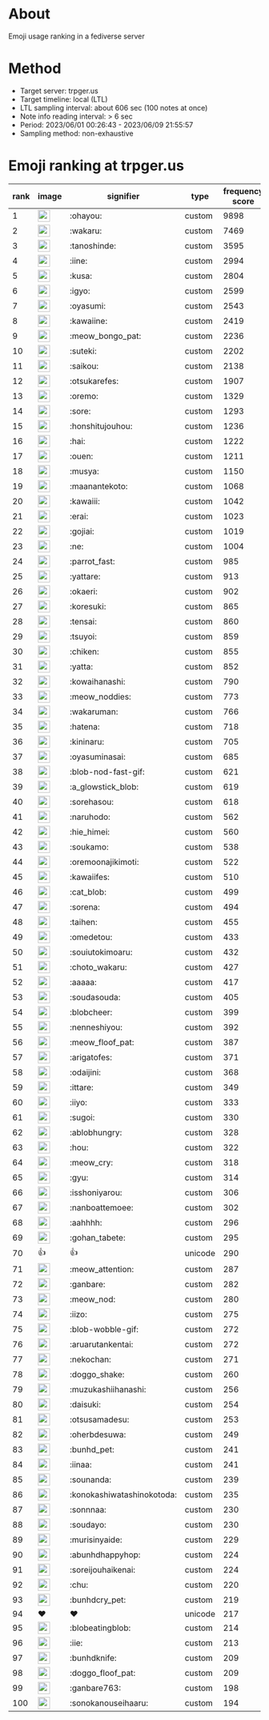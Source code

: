 # About
Emoji usage ranking in a fediverse server

# Method
- Target server: trpger.us
- Target timeline: local (LTL)
- LTL sampling interval: about 606 sec (100 notes at once)
- Note info reading interval: > 6 sec
- Period: 2023/06/01 00:26:43 - 2023/06/09 21:55:57 
- Sampling method: non-exhaustive

# Emoji ranking at trpger.us

|rank|image|signifier|type|frequency score|
|----|----|----|----|----|
|1|<img height="24" src="https://trpger.us/emoji/ohayou.webp">|:ohayou:|custom|9898|
|2|<img height="24" src="https://trpger.us/emoji/wakaru.webp">|:wakaru:|custom|7469|
|3|<img height="24" src="https://trpger.us/emoji/tanoshinde.webp">|:tanoshinde:|custom|3595|
|4|<img height="24" src="https://trpger.us/emoji/iine.webp">|:iine:|custom|2994|
|5|<img height="24" src="https://trpger.us/emoji/kusa.webp">|:kusa:|custom|2804|
|6|<img height="24" src="https://trpger.us/emoji/igyo.webp">|:igyo:|custom|2599|
|7|<img height="24" src="https://trpger.us/emoji/oyasumi.webp">|:oyasumi:|custom|2543|
|8|<img height="24" src="https://trpger.us/emoji/kawaiine.webp">|:kawaiine:|custom|2419|
|9|<img height="24" src="https://trpger.us/emoji/meow_bongo_pat.webp">|:meow_bongo_pat:|custom|2236|
|10|<img height="24" src="https://trpger.us/emoji/suteki.webp">|:suteki:|custom|2202|
|11|<img height="24" src="https://trpger.us/emoji/saikou.webp">|:saikou:|custom|2138|
|12|<img height="24" src="https://trpger.us/emoji/otsukarefes.webp">|:otsukarefes:|custom|1907|
|13|<img height="24" src="https://trpger.us/emoji/oremo.webp">|:oremo:|custom|1329|
|14|<img height="24" src="https://trpger.us/emoji/sore.webp">|:sore:|custom|1293|
|15|<img height="24" src="https://trpger.us/emoji/honshitujouhou.webp">|:honshitujouhou:|custom|1236|
|16|<img height="24" src="https://trpger.us/emoji/hai.webp">|:hai:|custom|1222|
|17|<img height="24" src="https://trpger.us/emoji/ouen.webp">|:ouen:|custom|1211|
|18|<img height="24" src="https://trpger.us/emoji/musya.webp">|:musya:|custom|1150|
|19|<img height="24" src="https://trpger.us/emoji/maanantekoto.webp">|:maanantekoto:|custom|1068|
|20|<img height="24" src="https://trpger.us/emoji/kawaiii.webp">|:kawaiii:|custom|1042|
|21|<img height="24" src="https://trpger.us/emoji/erai.webp">|:erai:|custom|1023|
|22|<img height="24" src="https://trpger.us/emoji/gojiai.webp">|:gojiai:|custom|1019|
|23|<img height="24" src="https://trpger.us/emoji/ne.webp">|:ne:|custom|1004|
|24|<img height="24" src="https://trpger.us/emoji/parrot_fast.webp">|:parrot_fast:|custom|985|
|25|<img height="24" src="https://trpger.us/emoji/yattare.webp">|:yattare:|custom|913|
|26|<img height="24" src="https://trpger.us/emoji/okaeri.webp">|:okaeri:|custom|902|
|27|<img height="24" src="https://trpger.us/emoji/koresuki.webp">|:koresuki:|custom|865|
|28|<img height="24" src="https://trpger.us/emoji/tensai.webp">|:tensai:|custom|860|
|29|<img height="24" src="https://trpger.us/emoji/tsuyoi.webp">|:tsuyoi:|custom|859|
|30|<img height="24" src="https://trpger.us/emoji/chiken.webp">|:chiken:|custom|855|
|31|<img height="24" src="https://trpger.us/emoji/yatta.webp">|:yatta:|custom|852|
|32|<img height="24" src="https://trpger.us/emoji/kowaihanashi.webp">|:kowaihanashi:|custom|790|
|33|<img height="24" src="https://trpger.us/emoji/meow_noddies.webp">|:meow_noddies:|custom|773|
|34|<img height="24" src="https://trpger.us/emoji/wakaruman.webp">|:wakaruman:|custom|766|
|35|<img height="24" src="https://trpger.us/emoji/hatena.webp">|:hatena:|custom|718|
|36|<img height="24" src="https://trpger.us/emoji/kininaru.webp">|:kininaru:|custom|705|
|37|<img height="24" src="https://trpger.us/emoji/oyasuminasai.webp">|:oyasuminasai:|custom|685|
|38|<img height="24" src="https://trpger.us/emoji/blob-nod-fast-gif.webp">|:blob-nod-fast-gif:|custom|621|
|39|<img height="24" src="https://trpger.us/emoji/a_glowstick_blob.webp">|:a_glowstick_blob:|custom|619|
|40|<img height="24" src="https://trpger.us/emoji/sorehasou.webp">|:sorehasou:|custom|618|
|41|<img height="24" src="https://trpger.us/emoji/naruhodo.webp">|:naruhodo:|custom|562|
|42|<img height="24" src="https://trpger.us/emoji/hie_himei.webp">|:hie_himei:|custom|560|
|43|<img height="24" src="https://trpger.us/emoji/soukamo.webp">|:soukamo:|custom|538|
|44|<img height="24" src="https://trpger.us/emoji/oremoonajikimoti.webp">|:oremoonajikimoti:|custom|522|
|45|<img height="24" src="https://trpger.us/emoji/kawaiifes.webp">|:kawaiifes:|custom|510|
|46|<img height="24" src="https://trpger.us/emoji/cat_blob.webp">|:cat_blob:|custom|499|
|47|<img height="24" src="https://trpger.us/emoji/sorena.webp">|:sorena:|custom|494|
|48|<img height="24" src="https://trpger.us/emoji/taihen.webp">|:taihen:|custom|455|
|49|<img height="24" src="https://trpger.us/emoji/omedetou.webp">|:omedetou:|custom|433|
|50|<img height="24" src="https://trpger.us/emoji/souiutokimoaru.webp">|:souiutokimoaru:|custom|432|
|51|<img height="24" src="https://trpger.us/emoji/choto_wakaru.webp">|:choto_wakaru:|custom|427|
|52|<img height="24" src="https://trpger.us/emoji/aaaaa.webp">|:aaaaa:|custom|417|
|53|<img height="24" src="https://trpger.us/emoji/soudasouda.webp">|:soudasouda:|custom|405|
|54|<img height="24" src="https://trpger.us/emoji/blobcheer.webp">|:blobcheer:|custom|399|
|55|<img height="24" src="https://trpger.us/emoji/nenneshiyou.webp">|:nenneshiyou:|custom|392|
|56|<img height="24" src="https://trpger.us/emoji/meow_floof_pat.webp">|:meow_floof_pat:|custom|387|
|57|<img height="24" src="https://trpger.us/emoji/arigatofes.webp">|:arigatofes:|custom|371|
|58|<img height="24" src="https://trpger.us/emoji/odaijini.webp">|:odaijini:|custom|368|
|59|<img height="24" src="https://trpger.us/emoji/ittare.webp">|:ittare:|custom|349|
|60|<img height="24" src="https://trpger.us/emoji/iiyo.webp">|:iiyo:|custom|333|
|61|<img height="24" src="https://trpger.us/emoji/sugoi.webp">|:sugoi:|custom|330|
|62|<img height="24" src="https://trpger.us/emoji/ablobhungry.webp">|:ablobhungry:|custom|328|
|63|<img height="24" src="https://trpger.us/emoji/hou.webp">|:hou:|custom|322|
|64|<img height="24" src="https://trpger.us/emoji/meow_cry.webp">|:meow_cry:|custom|318|
|65|<img height="24" src="https://trpger.us/emoji/gyu.webp">|:gyu:|custom|314|
|66|<img height="24" src="https://trpger.us/emoji/isshoniyarou.webp">|:isshoniyarou:|custom|306|
|67|<img height="24" src="https://trpger.us/emoji/nanboattemoee.webp">|:nanboattemoee:|custom|302|
|68|<img height="24" src="https://trpger.us/emoji/aahhhh.webp">|:aahhhh:|custom|296|
|69|<img height="24" src="https://trpger.us/emoji/gohan_tabete.webp">|:gohan_tabete:|custom|295|
|70|👍|👍|unicode|290|
|71|<img height="24" src="https://trpger.us/emoji/meow_attention.webp">|:meow_attention:|custom|287|
|72|<img height="24" src="https://trpger.us/emoji/ganbare.webp">|:ganbare:|custom|282|
|73|<img height="24" src="https://trpger.us/emoji/meow_nod.webp">|:meow_nod:|custom|280|
|74|<img height="24" src="https://trpger.us/emoji/iizo.webp">|:iizo:|custom|275|
|75|<img height="24" src="https://trpger.us/emoji/blob-wobble-gif.webp">|:blob-wobble-gif:|custom|272|
|76|<img height="24" src="https://trpger.us/emoji/aruarutankentai.webp">|:aruarutankentai:|custom|272|
|77|<img height="24" src="https://trpger.us/emoji/nekochan.webp">|:nekochan:|custom|271|
|78|<img height="24" src="https://trpger.us/emoji/doggo_shake.webp">|:doggo_shake:|custom|260|
|79|<img height="24" src="https://trpger.us/emoji/muzukashiihanashi.webp">|:muzukashiihanashi:|custom|256|
|80|<img height="24" src="https://trpger.us/emoji/daisuki.webp">|:daisuki:|custom|254|
|81|<img height="24" src="https://trpger.us/emoji/otsusamadesu.webp">|:otsusamadesu:|custom|253|
|82|<img height="24" src="https://trpger.us/emoji/oherbdesuwa.webp">|:oherbdesuwa:|custom|249|
|83|<img height="24" src="https://trpger.us/emoji/bunhd_pet.webp">|:bunhd_pet:|custom|241|
|84|<img height="24" src="https://trpger.us/emoji/iinaa.webp">|:iinaa:|custom|241|
|85|<img height="24" src="https://trpger.us/emoji/sounanda.webp">|:sounanda:|custom|239|
|86|<img height="24" src="https://trpger.us/emoji/konokashiwatashinokotoda.webp">|:konokashiwatashinokotoda:|custom|235|
|87|<img height="24" src="https://trpger.us/emoji/sonnnaa.webp">|:sonnnaa:|custom|230|
|88|<img height="24" src="https://trpger.us/emoji/soudayo.webp">|:soudayo:|custom|230|
|89|<img height="24" src="https://trpger.us/emoji/murisinyaide.webp">|:murisinyaide:|custom|229|
|90|<img height="24" src="https://trpger.us/emoji/abunhdhappyhop.webp">|:abunhdhappyhop:|custom|224|
|91|<img height="24" src="https://trpger.us/emoji/soreijouhaikenai.webp">|:soreijouhaikenai:|custom|224|
|92|<img height="24" src="https://trpger.us/emoji/chu.webp">|:chu:|custom|220|
|93|<img height="24" src="https://trpger.us/emoji/bunhdcry_pet.webp">|:bunhdcry_pet:|custom|219|
|94|❤|❤|unicode|217|
|95|<img height="24" src="https://trpger.us/emoji/blobeatingblob.webp">|:blobeatingblob:|custom|214|
|96|<img height="24" src="https://trpger.us/emoji/iie.webp">|:iie:|custom|213|
|97|<img height="24" src="https://trpger.us/emoji/bunhdknife.webp">|:bunhdknife:|custom|209|
|98|<img height="24" src="https://trpger.us/emoji/doggo_floof_pat.webp">|:doggo_floof_pat:|custom|209|
|99|<img height="24" src="https://trpger.us/emoji/ganbare763.webp">|:ganbare763:|custom|198|
|100|<img height="24" src="https://trpger.us/emoji/sonokanouseihaaru.webp">|:sonokanouseihaaru:|custom|194|
